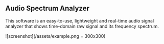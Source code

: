 ## Audio Spectrum Analyzer
This software is an easy-to-use, lightweight and real-time audio signal analyzer that shows time-domain raw signal and its frequency spectrum.

![screenshot](/assets/example.png = 300x300)

